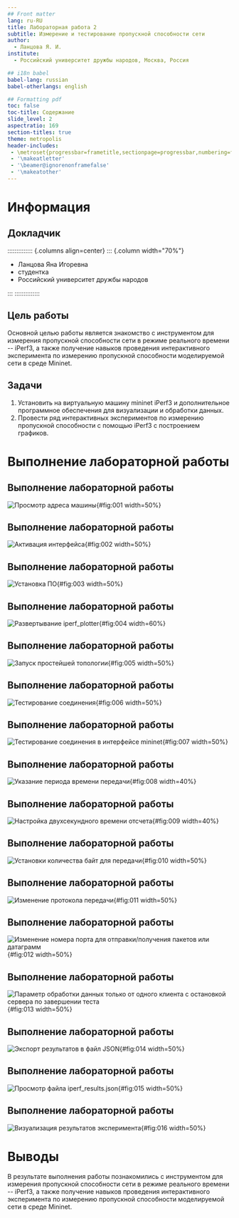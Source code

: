 ```yaml
---
## Front matter
lang: ru-RU
title: Лабораторная работа 2
subtitle: Измерение и тестирование пропускной способности сети
author:
  - Ланцова Я. И.
institute:
  - Российский университет дружбы народов, Москва, Россия

## i18n babel
babel-lang: russian
babel-otherlangs: english

## Formatting pdf
toc: false
toc-title: Содержание
slide_level: 2
aspectratio: 169
section-titles: true
theme: metropolis
header-includes:
 - \metroset{progressbar=frametitle,sectionpage=progressbar,numbering=fraction}
 - '\makeatletter'
 - '\beamer@ignorenonframefalse'
 - '\makeatother'
---
```


# Информация

## Докладчик

:::::::::::::: {.columns align=center}
::: {.column width="70%"}

  * Ланцова Яна Игоревна
  * студентка
  * Российский университет дружбы народов

:::
::::::::::::::

## Цель работы

Основной целью работы является знакомство с инструментом для измерения пропускной способности сети в режиме реального времени -- iPerf3, а также получение навыков проведения интерактивного эксперимента по измерению пропускной способности моделируемой сети в среде Mininet.

## Задачи

1. Установить на виртуальную машину mininet iPerf3 и дополнительное программное обеспечения для визуализации и обработки данных.
2. Провести ряд интерактивных экспериментов по измерению пропускной способности с помощью iPerf3 с построением графиков.

# Выполнение лабораторной работы

## Выполнение лабораторной работы

![Просмотр адреса машины](image/1.png){#fig:001 width=50%}

## Выполнение лабораторной работы

![Активация интерфейса](image/2.png){#fig:002 width=50%}

## Выполнение лабораторной работы

![Установка ПО](image/3.png){#fig:003 width=50%}

## Выполнение лабораторной работы

![Развертывание iperf_plotter](image/4.png){#fig:004 width=60%}

## Выполнение лабораторной работы

![Запуск простейшей топологии](image/5.png){#fig:005 width=50%}

## Выполнение лабораторной работы

![Тестирование соединения](image/6.png){#fig:006 width=50%}

## Выполнение лабораторной работы

![Тестирование соединения в интерфейсе mininet](image/7.png){#fig:007 width=50%}

## Выполнение лабораторной работы

![Указание периода времени передачи](image/8.png){#fig:008 width=40%}

## Выполнение лабораторной работы

![Настройка двухсекундного времени отсчета](image/9.png){#fig:009 width=40%}

## Выполнение лабораторной работы

![Установки количества байт для передачи](image/10.png){#fig:010 width=50%}

## Выполнение лабораторной работы

![Изменение протокола передачи](image/11.png){#fig:011 width=50%}

## Выполнение лабораторной работы

![Изменение номера порта для отправки/получения пакетов или датаграмм](image/12.png){#fig:012 width=50%}

## Выполнение лабораторной работы

![Параметр обработки данных только от одного клиента с остановкой сервера по завершении теста](image/13.png){#fig:013 width=50%}

## Выполнение лабораторной работы

![Экспорт результатов в файл JSON](image/14.png){#fig:014 width=50%}

## Выполнение лабораторной работы

![Просмотр файла iperf_results.json](image/15.png){#fig:015 width=50%}

## Выполнение лабораторной работы

![Визуализация результатов эксперимента](image/16.png){#fig:016 width=50%}

# Выводы

В результате выполнения работы познакомились с инструментом для измерения пропускной способности сети в режиме реального времени -- iPerf3, а также получение навыков проведения интерактивного эксперимента по измерению пропускной способности моделируемой сети в среде Mininet.
